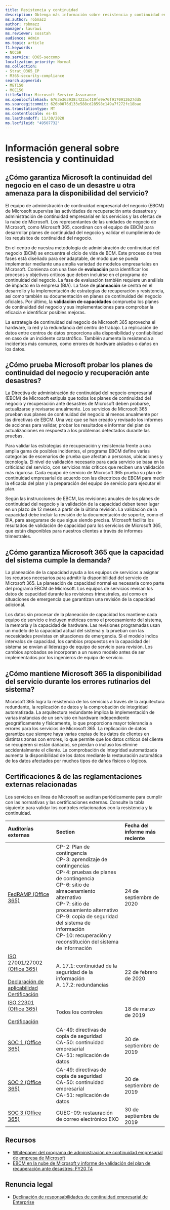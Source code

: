 ```yaml
---
title: Resistencia y continuidad
description: Obtenga más información sobre resistencia y continuidad en Microsoft 365
ms.author: robmazz
author: robmazz
manager: laurawi
ms.reviewer: sosstah
audience: Admin
ms.topic: article
f1.keywords:
- NOCSH
ms.service: O365-seccomp
localization_priority: Normal
ms.collection:
- Strat_O365_IP
- M365-security-compliance
search.appverid:
- MET150
- MOE150
titleSuffix: Microsoft Service Assurance
ms.openlocfilehash: 6763e363938c422ac419fe9e76f9170912627dd5
ms.sourcegitcommit: 626b0076d133e588cd28598c149a7f272fc18bae
ms.translationtype: MT
ms.contentlocale: es-ES
ms.lasthandoff: 11/30/2020
ms.locfileid: "49507732"
---
```

# <a name="resiliency-and-continuity-overview"></a>Información general sobre resistencia y continuidad

## <a name="how-does-microsoft-ensure-business-continuity-in-the-case-of-a-disaster-or-other-threat-to-service-availability"></a>¿Cómo garantiza Microsoft la continuidad del negocio en el caso de un desastre u otra amenaza para la disponibilidad del servicio?

El equipo de administración de continuidad empresarial del negocio (EBCM) de Microsoft supervisa las actividades de recuperación ante desastres y administración de continuidad empresarial en los servicios y las ofertas de la nube de Microsoft. Los representantes de las unidades de negocio de Microsoft, como Microsoft 365, coordinan con el equipo de EBCM para desarrollar planes de continuidad del negocio y validar el cumplimiento de los requisitos de continuidad del negocio.

En el centro de nuestra metodología de administración de continuidad del negocio (BCM) se encuentra el ciclo de vida de BCM. Este proceso de tres fases está diseñado para ser adaptable, de modo que se pueda implementar mediante una amplia variedad de modelos empresariales en Microsoft. Comienza con una fase de **evaluación** para identificar los procesos y objetivos críticos que deben incluirse en el programa de continuidad del negocio. La fase de evaluación también requiere un análisis de impacto en la empresa (BIA). La fase de **planeación** se centra en el desarrollo y la implementación de estrategias de recuperación y resistencia, así como también su documentación en planes de continuidad del negocio oficiales. Por último, la **validación de capacidades** comprueba los planes de continuidad del negocio y sus implementaciones para comprobar la eficacia e identificar posibles mejoras.

La estrategia de continuidad del negocio de Microsoft 365 aprovecha el hardware, la red y la redundancia del centro de trabajo. La replicación de datos entre centros de datos proporciona alta disponibilidad y confiabilidad en caso de un incidente catastrófico. También aumenta la resistencia a incidentes más comunes, como errores de hardware aislados o daños en los datos.

## <a name="how-does-microsoft-test-business-continuity-and-disaster-recovery-plans"></a>¿Cómo prueba Microsoft probar los planes de continuidad del negocio y recuperación ante desastres?

La Directiva de administración de continuidad del negocio empresarial (EBCM) de Microsoft estipula que todos los planes de continuidad del negocio y recuperación ante desastres de Microsoft deben probarse, actualizarse y revisarse anualmente. Los servicios de Microsoft 365 prueban sus planes de continuidad del negocio al menos anualmente por las directivas de EBCM. Una vez que se han creado y revisado los informes de acciones para validar, probar los resultados e informar del plan de actualizaciones en respuesta a los problemas detectados durante las pruebas.

Para validar las estrategias de recuperación y resistencia frente a una amplia gama de posibles incidentes, el programa EBCM define varias categorías de escenarios de prueba que afectan a personas, ubicaciones y tecnología. El nivel de validación necesario para cada servicio se basa en la criticidad del servicio, con servicios más críticos que reciben una validación más rigurosa. Cada equipo de servicio de Microsoft 365 prueba su plan de continuidad empresarial de acuerdo con las directrices de EBCM para medir la eficacia del plan y la preparación del equipo de servicio para ejecutar el plan.

Según las instrucciones de EBCM, las revisiones anuales de los planes de continuidad del negocio y la validación de la capacidad deben tener lugar en un plazo de 12 meses a partir de la última revisión. La validación de la capacidad debe incluir la revisión de la documentación de soporte, como el BIA, para asegurarse de que sigue siendo precisa. Microsoft facilita los resultados de validación de capacidad para los servicios de Microsoft 365, que están disponibles para nuestros clientes a través de informes trimestrales.

## <a name="how-does-microsoft-365-ensure-system-capacity-meets-demand"></a>¿Cómo garantiza Microsoft 365 que la capacidad del sistema cumple la demanda?

La planeación de la capacidad ayuda a los equipos de servicios a asignar los recursos necesarios para admitir la disponibilidad del servicio de Microsoft 365. La planeación de capacidad normal es necesaria como parte del programa EBCM de Microsoft. Los equipos de servicios revisan los datos de capacidad durante las revisiones trimestrales, así como en situaciones de emergencia que garantizan una revisión de la capacidad adicional.

Los datos sin procesar de la planeación de capacidad los mantiene cada equipo de servicio e incluyen métricas como el procesamiento del sistema, la memoria y la capacidad de hardware. Las revisiones programadas usan un modelo de la capacidad actual del sistema y la prueban con las necesidades previstas en situaciones de emergencia. Si el modelo indica intervalos de capacidad, los cambios propuestos en la capacidad del sistema se envían al liderazgo de equipo de servicio para revisión. Los cambios aprobados se incorporan a un nuevo modelo antes de ser implementados por los ingenieros de equipo de servicio.

## <a name="how-does-microsoft-365-maintain-service-availability-during-routine-system-failures"></a>¿Cómo mantiene Microsoft 365 la disponibilidad del servicio durante los errores rutinarios del sistema?

Microsoft 365 logra la resistencia de los servicios a través de la arquitectura redundante, la replicación de datos y la comprobación de integridad automatizada. La arquitectura redundante implica la implementación de varias instancias de un servicio en hardware independiente geográficamente y físicamente, lo que proporciona mayor tolerancia a errores para los servicios de Microsoft 365. La replicación de datos garantiza que siempre haya varias copias de los datos de clientes en distintas zonas con errores, lo que permite que los datos críticos del cliente se recuperen si están dañados, se pierdan o incluso los elimine accidentalmente el cliente. La comprobación de integridad automatizada aumenta la disponibilidad de los datos mediante la restauración automática de los datos afectados por muchos tipos de daños físicos o lógicos.

## <a name="related-external-regulations--certifications"></a>Certificaciones & de las reglamentaciones externas relacionadas

Los servicios en línea de Microsoft se auditan periódicamente para cumplir con las normativas y las certificaciones externas. Consulte la tabla siguiente para validar los controles relacionados con la resistencia y la continuidad.

| **Auditorías externas** | **Section** | **Fecha del informe más reciente** |
|:--------------------|:------------|:-----------------------|
| [FedRAMP (Office 365)](https://compliance.microsoft.com/compliancemanager) | CP-2: Plan de contingencia <br> CP-3: aprendizaje de contingencias <br> CP-4: pruebas de planes de contingencia <br> CP-6: sitio de almacenamiento alternativo <br> CP-7: sitio de procesamiento alternativo <br> CP-9: copia de seguridad del sistema de información <br> CP-10: recuperación y reconstitución del sistema de información | 24 de septiembre de 2020 |
| [ISO 27001/27002 (Office 365)](https://servicetrust.microsoft.com/ViewPage/MSComplianceGuideV3?command=Download&downloadType=Document&downloadId=d7864d4f-e053-4cc4-a964-fa526d07c3be&tab=7027ead0-3d6b-11e9-b9e1-290b1eb4cdeb&docTab=7027ead0-3d6b-11e9-b9e1-290b1eb4cdeb_ISO_Reports) <br><br> [Declaración de aplicabilidad](https://servicetrust.microsoft.com/ViewPage/MSComplianceGuide?command=Download&downloadType=Document&downloadId=8ee1e46b-2ada-4e7b-bb7d-4c55a8cb6fcd&docTab=4ce99610-c9c0-11e7-8c2c-f908a777fa4d_ISO_Reports) <br> [Certificación](https://servicetrust.microsoft.com/ViewPage/MSComplianceGuideV3?command=Download&downloadType=Document&downloadId=1e84a14a-2468-45ac-9412-5e53250d57ec&tab=7027ead0-3d6b-11e9-b9e1-290b1eb4cdeb&docTab=7027ead0-3d6b-11e9-b9e1-290b1eb4cdeb_ISO_Reports) | A. 17.1: continuidad de la seguridad de la información <br> A. 17.2: redundancias | 22 de febrero de 2020 |
| [ISO 22301 (Office 365)](https://servicetrust.microsoft.com/ViewPage/MSComplianceGuideV3?command=Download&downloadType=Document&downloadId=13951eb3-6339-4629-b80d-dd0d43812fe7&tab=7027ead0-3d6b-11e9-b9e1-290b1eb4cdeb&docTab=7027ead0-3d6b-11e9-b9e1-290b1eb4cdeb_ISO_Reports) <br><br> [Certificación](https://servicetrust.microsoft.com/ViewPage/MSComplianceGuideV3?command=Download&downloadType=Document&downloadId=2bb29cc0-53e7-4a53-a9de-871316e1b80c&tab=7027ead0-3d6b-11e9-b9e1-290b1eb4cdeb&docTab=7027ead0-3d6b-11e9-b9e1-290b1eb4cdeb_ISO_Reports) | Todos los controles | 18 de marzo de 2019 |
| [SOC 1 (Office 365)](https://servicetrust.microsoft.com/ViewPage/MSComplianceGuideV3?command=Download&downloadType=Document&downloadId=b07c0f7b-6bd5-4544-8255-7a5f14bf914a&tab=7027ead0-3d6b-11e9-b9e1-290b1eb4cdeb&docTab=7027ead0-3d6b-11e9-b9e1-290b1eb4cdeb_SOC_/_SSAE_16_Reports) | CA-49: directivas de copia de seguridad <br> CA-50: continuidad empresarial <br> CA-51: replicación de datos | 30 de septiembre de 2019 |
| [SOC 2 (Office 365)](https://servicetrust.microsoft.com/ViewPage/MSComplianceGuideV3?command=Download&downloadType=Document&downloadId=fa062990-e758-4ddc-ace3-7fb21a301d09&tab=7027ead0-3d6b-11e9-b9e1-290b1eb4cdeb&docTab=7027ead0-3d6b-11e9-b9e1-290b1eb4cdeb_SOC_/_SSAE_16_Rep-11e9-b9e1-290b1eb4cdeb_SOC_/_SSAE_16_Reports) | CA-49: directivas de copia de seguridad <br> CA-50: continuidad empresarial <br> CA-51: replicación de datos | 30 de septiembre de 2019 |
| [SOC 3 (Office 365)](https://servicetrust.microsoft.com/ViewPage/MSComplianceGuideV3?command=Download&downloadType=Document&downloadId=9df8b99b-96ce-49a9-bff4-268031dcc9a6&tab=7027ead0-3d6b-11e9-b9e1-290b1eb4cdeb&docTab=7027ead0-3d6b-11e9-b9e1-290b1eb4cdeb_SOC_/_SSAE_16_Reports) | CUEC-09: restauración de correo electrónico EXO | 30 de septiembre de 2019 |

## <a name="resources"></a>Recursos

- [Whitepaper del programa de administración de continuidad empresarial de empresa de Microsoft](https://servicetrust.microsoft.com/ViewPage/TrustDocumentsV3?command=Download&downloadType=Document&downloadId=64f922a6-d624-40dd-a8ae-6f996b5186f3&tab=7f51cb60-3d6c-11e9-b2af-7bb9f5d2d913&docTab=7f) 
- [EBCM en la nube de Microsoft y informe de validación del plan de recuperación ante desastres: FY20 T4](https://servicetrust.microsoft.com/ViewPage/TrustDocumentsV3?command=Download&downloadType=Document&downloadId=5437a1d9-5883-468b-aee0-8c8a8e4ef56a&tab=7f51cb60-3d6c-11e9-b2af-7bb9f5d2d913&docTab=7f51cb60-3d6c-11e9-b2af-7bb9f5d2d913_FAQ_and_White_Papers)

## <a name="legal-disclaimer"></a>Renuncia legal

- [Declinación de responsabilidades de continuidad empresarial de Enterprise](assurance-ebcm-legal-disclaimer.md)